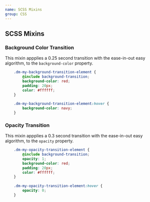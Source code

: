 ```yaml
---
name: SCSS Mixins
group: CSS
---
```


## SCSS Mixins

### Background Color Transition

This mixin appplies a 0.25 second transition with the ease-in-out easy algorithm, to the `background-color` property.

```scss
    .dm-my-background-transition-element {
        @include background-transition;
        background-color: red;
        padding: 20px;
        color: #ffffff;
    }
    
    .dm-my-background-transition-element:hover {
        background-color: navy;
    }
```
    
### Opacity Transition

This mixin appplies a 0.3 second transition with the ease-in-out easy algorithm, to the `opacity` property.

```scss
    .dm-my-opacity-transition-element {
        @include background-transition;
        opacity: 1;
        background-color: red;
        padding: 20px;
        color: #ffffff;
    }
    
    .dm-my-opacity-transition-element:hover {
        opacity: 0;
    }
```
